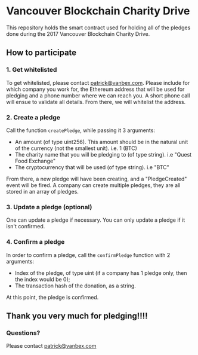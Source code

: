 # Vancouver Blockchain Charity Drive

This repository holds the smart contract used for holding all of the pledges done during the 2017 Vancouver Blockchain Charity Drive.

## How to participate


### 1. Get whitelisted

To get whitelisted, please contact patrick@vanbex.com. Please include for which company you work for, the Ethereum address that will be used for pledging
and a phone number where we can reach you. A short phone call will ensue to validate all details. From there, we will whitelist the address.

### 2. Create a pledge

Call the function `createPledge`, while passing it 3 arguments:

- An amount (of type uint256). This amount should be in the natural unit of the currency (not the smallest unit). i.e. 1 (BTC)
- The charity name that you will be pledging to (of type string). i.e "Quest Food Exchange"
- The cryptocurrency that will be used (of type string). i.e "BTC"


From there, a new pledge will have been creating, and a "PledgeCreated" event will be fired.
A company can create multiple pledges, they are all stored in an array of pledges.

### 3. Update a pledge (optional)

One can update a pledge if necessary. You can only update a pledge if it isn't confirmed.

### 4. Confirm a pledge

In order to confirm a pledge, call the `confirmPledge` function with 2 arguments:
- Index of the pledge, of type uint (if a company has 1 pledge only, then the index would be 0);
- The transaction hash of the donation, as a string. 

At this point, the pledge is confirmed.

## Thank you very much for pledging!!!!

### Questions? 

Please contact patrick@vanbex.com

